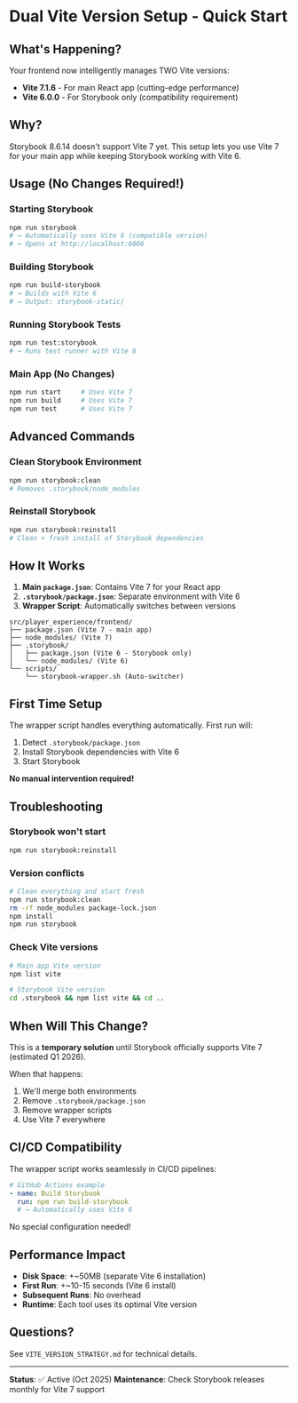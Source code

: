 # Dual Vite Version Setup - Quick Start

## What's Happening?

Your frontend now intelligently manages TWO Vite versions:
- **Vite 7.1.6** - For main React app (cutting-edge performance)
- **Vite 6.0.0** - For Storybook only (compatibility requirement)

## Why?

Storybook 8.6.14 doesn't support Vite 7 yet. This setup lets you use Vite 7 for your main app while keeping Storybook working with Vite 6.

## Usage (No Changes Required!)

### Starting Storybook
```bash
npm run storybook
# → Automatically uses Vite 6 (compatible version)
# → Opens at http://localhost:6006
```

### Building Storybook
```bash
npm run build-storybook
# → Builds with Vite 6
# → Output: storybook-static/
```

### Running Storybook Tests
```bash
npm run test:storybook
# → Runs test runner with Vite 6
```

### Main App (No Changes)
```bash
npm run start     # Uses Vite 7
npm run build     # Uses Vite 7
npm run test      # Uses Vite 7
```

## Advanced Commands

### Clean Storybook Environment
```bash
npm run storybook:clean
# Removes .storybook/node_modules
```

### Reinstall Storybook
```bash
npm run storybook:reinstall
# Clean + fresh install of Storybook dependencies
```

## How It Works

1. **Main `package.json`**: Contains Vite 7 for your React app
2. **`.storybook/package.json`**: Separate environment with Vite 6
3. **Wrapper Script**: Automatically switches between versions

```
src/player_experience/frontend/
├── package.json (Vite 7 - main app)
├── node_modules/ (Vite 7)
├── .storybook/
│   ├── package.json (Vite 6 - Storybook only)
│   └── node_modules/ (Vite 6)
└── scripts/
    └── storybook-wrapper.sh (Auto-switcher)
```

## First Time Setup

The wrapper script handles everything automatically. First run will:
1. Detect `.storybook/package.json`
2. Install Storybook dependencies with Vite 6
3. Start Storybook

**No manual intervention required!**

## Troubleshooting

### Storybook won't start
```bash
npm run storybook:reinstall
```

### Version conflicts
```bash
# Clean everything and start fresh
npm run storybook:clean
rm -rf node_modules package-lock.json
npm install
npm run storybook
```

### Check Vite versions
```bash
# Main app Vite version
npm list vite

# Storybook Vite version
cd .storybook && npm list vite && cd ..
```

## When Will This Change?

This is a **temporary solution** until Storybook officially supports Vite 7 (estimated Q1 2026).

When that happens:
1. We'll merge both environments
2. Remove `.storybook/package.json`
3. Remove wrapper scripts
4. Use Vite 7 everywhere

## CI/CD Compatibility

The wrapper script works seamlessly in CI/CD pipelines:

```yaml
# GitHub Actions example
- name: Build Storybook
  run: npm run build-storybook
  # → Automatically uses Vite 6
```

No special configuration needed!

## Performance Impact

- **Disk Space**: +~50MB (separate Vite 6 installation)
- **First Run**: +~10-15 seconds (Vite 6 install)
- **Subsequent Runs**: No overhead
- **Runtime**: Each tool uses its optimal Vite version

## Questions?

See `VITE_VERSION_STRATEGY.md` for technical details.

---

**Status**: ✅ Active (Oct 2025)
**Maintenance**: Check Storybook releases monthly for Vite 7 support
